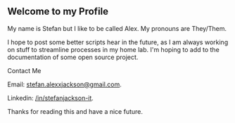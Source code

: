 ## Welcome to my Profile
My name is Stefan but I like to be called Alex. My pronouns are They/Them.

I hope to post some better scripts hear in the future, as I am always working on stuff to streamline processes in my home lab. 
I'm hoping to add to the documentation of some open source project.

Contact Me

Email: [stefan.alexxjackson@gmail.com](stefan.alexxjackson@gmail.com).

Linkedin: [/in/stefanjackson-it](https://www.linkedin.com/in/stefanjackson-it/).

Thanks for reading this and have a nice future. 
